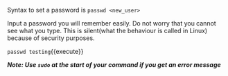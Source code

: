 Syntax to set a password is `passwd <new_user>`

Input a password you will remember easily. Do not worry that you cannot see what you type. This is silent(what the behaviour is called in Linux) because of security purposes.


`passwd testing`{{execute}}



***Note: Use `sudo` at the start of your command if you get an error message***


